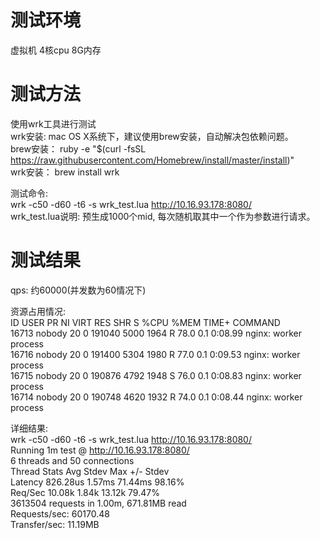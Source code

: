 
测试环境
========
虚拟机 4核cpu 8G内存  

测试方法
========
使用wrk工具进行测试  
wrk安装:
  mac OS X系统下，建议使用brew安装，自动解决包依赖问题。  
  brew安装： ruby -e "$(curl -fsSL https://raw.githubusercontent.com/Homebrew/install/master/install)"  
  wrk安装：  brew install wrk

测试命令:  
    wrk -c50 -d60 -t6 -s wrk_test.lua http://10.16.93.178:8080/  
    wrk_test.lua说明: 预生成1000个mid, 每次随机取其中一个作为参数进行请求。

测试结果
========
qps: 约60000(并发数为60情况下)

资源占用情况:  
   ID USER      PR  NI    VIRT    RES    SHR S  %CPU %MEM     TIME+ COMMAND  
16713 nobody    20   0  191040   5000   1964 R  78.0  0.1   0:08.99 nginx: worker process  
16716 nobody    20   0  191400   5304   1980 R  77.0  0.1   0:09.53 nginx: worker process  
16715 nobody    20   0  190876   4792   1948 S  76.0  0.1   0:08.83 nginx: worker process  
16714 nobody    20   0  190748   4620   1932 R  74.0  0.1   0:08.44 nginx: worker process  

详细结果:  
wrk -c50 -d60 -t6 -s wrk_test.lua http://10.16.93.178:8080/  
Running 1m test @ http://10.16.93.178:8080/  
  6 threads and 50 connections  
  Thread Stats   Avg      Stdev     Max   +/- Stdev  
  Latency   826.28us    1.57ms  71.44ms   98.16%  
  Req/Sec    10.08k     1.84k   13.12k    79.47%  
  3613504 requests in 1.00m, 671.81MB read  
  Requests/sec:  60170.48  
  Transfer/sec:     11.19MB


